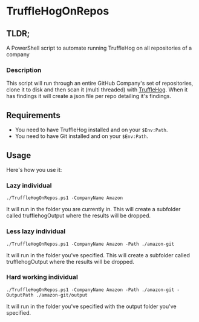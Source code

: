 # TruffleHogOnRepos
## TLDR;
A PowerShell script to automate running TruffleHog on all repositories of a company

### Description
This script will run through an entire GitHub Company's set of repositories, clone it to disk and then scan it (multi threaded) with [TruffleHog](https://github.com/trufflesecurity/truffleHog).
When it has findings it will create a json file per repo detailing it's findings.

## Requirements
* You need to have TruffleHog installed and on your `$Env:Path`.
* You need to have Git installed and on your `$Env:Path`.

## Usage
Here's how you use it:

### Lazy individual
`./TruffleHogOnRepos.ps1 -CompanyName Amazon`

It will run in the folder you are currently in. This will create a subfolder called trufflehogOutput where the results will be dropped.

### Less lazy individual
`./TruffleHogOnRepos.ps1 -CompanyName Amazon -Path ./amazon-git`

It will run in the folder you've specified. This will create a subfolder called trufflehogOutput where the results will be dropped.

### Hard working individual
`./TruffleHogOnRepos.ps1 -CompanyName Amazon -Path ./amazon-git -OutputPath ./amazon-git/output`

It will run in the folder you've specified with the output folder you've specified. 
